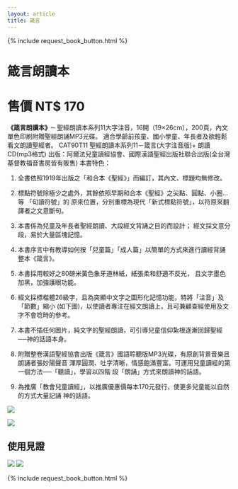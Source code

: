```yaml
---
layout: article
title: 箴言
---
```


{% include request_book_button.html %}

# 箴言朗讀本
# 售價 NT$ 170

**《箴言朗讀本》**─ 聖經朗讀本系列11大字注音，16開（19×26cm），200頁，內文單色印刷附贈聖經朗誦MP3光碟。 
 適合學齡前孩童、國小學童、年長者及欲輕鬆看文朗讀聖經者。 
 CAT90T11 聖經朗讀本系列11－箴言(大字注音版)+ 朗讀CD(mp3格式)
出版：阿爾法兒童讀經協會、國際漢語聖經出版社聯合出版(全台灣基督教福音書房皆有販售) 本書特色：

1. 全書依照1919年出版之「和合本《聖經》」而編訂，其內文、標題均無修改。 

2. 標點符號除極少之處外，其餘依照早期和合本《聖經》之尖點、圓點、小圈…等
   「句讀符號」的  原來位置，分別重標為現代「新式標點符號」，以符原來翻譯者之文意斷句。 

3. 本書係為兒童及年長者聖經朗讀、大段經文背誦之目的而設計； 
     經文採文意分段，易於大量區塊記憶。 

4. 本書序言中有教導如何按「兒童篇」「成人篇」以簡單的方式來進行讀經背誦整本《箴言》。 

5. 本書採用較好之80磅米黃色象牙道林紙，紙張柔和舒適不反光，
    且文字墨色加黑，加強護眼功能。

6. 經文採標楷體26級字，且為突顯中文字之圖形化記憶功能，特將「注音」及「節數」縮小 
    (如下圖)，以使讀者專注在經文朗讀上，且可兼顧查經使用及文字不會唸時的參考。

7. 本書不插任何圖片，純文字的聖經朗讀，可引導兒童信仰紮根逐漸回歸聖經──神的話語本身。 

8. 附贈整卷漢語聖經協會出版《箴言》國語聆聽版MP3光碟，有原創背景音樂且朗誦者張妙陽聲音
    渾厚圓潤、吐字清晰，情感飽滿豐富。可運用兒童讀經的第一個方法──「聽讀」，學習以四階
    段「朗誦」方式來朗讀神的話語。 

9. 為推廣「教會兒童讀經」，以推廣優惠價每本170元發行，使更多兒童能以自然的方式大量記誦
    神的話語。

![]({{site.baseurl}}/assets/images/books/箴言.jpg)

![]({{site.baseurl}}/assets/images/books/箴言二.jpg) 

## 使用見證

![]({{site.baseurl}}/assets/images/箴言見證一.jpg) 
![]({{site.baseurl}}/assets/images/箴言見證二.pg) 

{% include request_book_button.html %}
